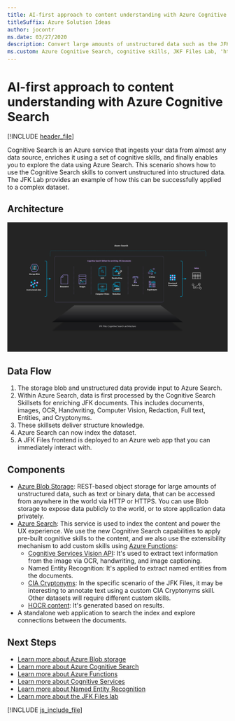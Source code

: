 ```yaml
---
title: AI-first approach to content understanding with Azure Cognitive Search
titleSuffix: Azure Solution Ideas
author: jocontr
ms.date: 03/27/2020
description: Convert large amounts of unstructured data such as the JFK Files into indexable, structured data with Azure Cognitive Search.
ms.custom: Azure Cognitive Search, cognitive skills, JKF Files Lab, 'https://azure.microsoft.com/solutions/architecture/jfk-files-lab/'
---
```


# AI-first approach to content understanding with Azure Cognitive Search

[!INCLUDE [header_file](../header.md)]

Cognitive Search is an Azure service that ingests your data from almost any data source, enriches it using a set of cognitive skills, and finally enables you to explore the data using Azure Search. This scenario shows how to use the Cognitive Search skills to convert unstructured into structured data. The JFK Lab provides an example of how this can be successfully applied to a complex dataset.

## Architecture

![Detailed diagram of the JFK Cognitive Search architecture to convert unstructured into structured data. On the left, the storage blob and unstructured data provide input to Azure Search. Within Azure Search, they're first processed by the Cognitive Search Skillsets for enriching JFK documents. This includes documents, images, OCR, Handwriting, Computer Vision, Redaction, Full text, Entities, and Cryptonyms. These skillsets deliver structure knowledge that can be indexed.](../media/jfk-cognitive-search.jpg)

## Data Flow

1. The storage blob and unstructured data provide input to Azure Search.
1. Within Azure Search, data is first processed by the Cognitive Search Skillsets for enriching JFK documents. This includes documents, images, OCR, Handwriting, Computer Vision, Redaction, Full text, Entities, and Cryptonyms.
1. These skillsets deliver structure knowledge.
1. Azure Search can now index the dataset.
1. A JFK Files frontend is deployed to an Azure web app that you can immediately interact with.

## Components

* [Azure Blob Storage](https://azure.microsoft.com/services/storage/blobs/): REST-based object storage for large amounts of unstructured data, such as text or binary data, that can be accessed from anywhere in the world via HTTP or HTTPS. You can use Blob storage to expose data publicly to the world, or to store application data privately.
* [Azure Search](https://azure.microsoft.com/services/search/): This service is used to index the content and power the UX experience. We use the new Cognitive Search capabilities to apply pre-built cognitive skills to the content, and we also use the extensibility mechanism to add custom skills using [Azure Functions](https://azure.microsoft.com/services/functions/):
  * [Cognitive Services Vision API](https://azure.microsoft.com/services/cognitive-services/computer-vision/): It's used to extract text information from the image via OCR, handwriting, and image captioning.
  * Named Entity Recognition: It's applied to extract named entities from the documents.
  * [CIA Cryptonyms](https://www.maryferrell.org/php/cryptdb.php): In the specific scenario of the JFK Files, it may be interesting to annotate text using a custom CIA Cryptonyms skill. Other datasets will require different custom skills.
  * [HOCR content](https://en.wikipedia.org/wiki/HOCR): It's generated based on results.
* A standalone web application to search the index and explore connections between the documents.

## Next Steps

* [Learn more about Azure Blob storage](https://docs.microsoft.com/azure/storage/blobs/storage-blobs-introduction)
* [Learn more about Azure Cognitive Search](https://docs.microsoft.com/azure/search/cognitive-search-resources-documentation)
* [Learn more about Azure Functions](https://docs.microsoft.com/azure/azure-functions/)
* [Learn more about Cognitive Services](https://docs.microsoft.com/azure/cognitive-services/)
* [Learn more about Named Entity Recognition](https://docs.microsoft.com/azure/search/cognitive-search-skill-named-entity-recognition)
* [Learn more about the JFK Files lab](https://github.com/microsoft/AzureSearch_JFK_Files)

[!INCLUDE [js_include_file](../../_js/index.md)]
